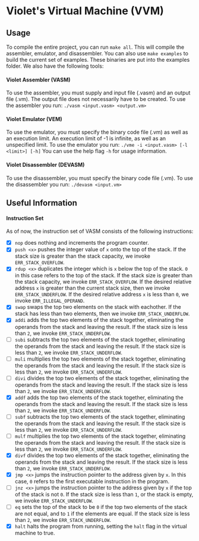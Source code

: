 # Violet's Virtual Machine (VVM)

## Usage

To compile the entire project, you can run ``make all``. This will compile the assembler, emulator, and disassembler. You can also use ``make examples`` to build the current set of examples. These binaries are put into the examples folder. We also have the following tools:

#### Violet Assembler (VASM)

To use the assembler, you must supply and input file (.vasm) and an output file (.vm). The output file does not necessarily have to be created. To use the assembler you run:
``./vasm <input.vasm> <output.vm>``

#### Violet Emulator (VEM)

To use the emulator, you must specify the binary code file (.vm) as well as an execution limit. An execution limit of -1 is infinite, as well as an unspecified limit. To use the emulator you run:
``./vme -i <input.vasm> [-l <limit>] [-h]``
You can use the help flag `-h` for usage information.

#### Violet Disassembler (DEVASM)

To use the disassembler, you must specify the binary code file (.vm). To use the disassembler you run:
``./devasm <input.vm>``

## Useful Information

#### Instruction Set

As of now, the instruction set of VASM consists of the following instructions:
- [x] ``nop`` does nothing and increments the program counter.
- [x] ``push <x>`` pushes the integer value of `x` onto the top of the stack. If the stack size is greater than the stack capacity, we invoke ``ERR_STACK_OVERFLOW``.
- [x] ``rdup <x>`` duplicates the integer which is `x` below the top of the stack. `0` in this case refers to the top of the stack. If the stack size is greater than the stack capacity, we invoke ``ERR_STACK_OVERFLOW``. If the desired relative address `x` is greater than the current stack size, then we invoke ``ERR_STACK_UNDERFLOW``. If the desired relative address `x` is less than `0`, we invoke ``ERR_ILLEGAL_OPERAND``.
- [x] ``swap`` swaps the top two elements on the stack with eachother. If the stack has less than two elements, then we invoke ``ERR_STACK_UNDERFLOW``.
- [x] ``addi`` adds the top two elements of the stack together, eliminating the operands from the stack and leaving the result. If the stack size is less than `2`, we invoke ``ERR_STACK_UNDERFLOW``.
- [ ] ``subi`` subtracts the top two elements of the stack together, eliminating the operands from the stack and leaving the result. If the stack size is less than `2`, we invoke ``ERR_STACK_UNDERFLOW``.
- [ ] ``muli`` multiplies the top two elements of the stack together, eliminating the operands from the stack and leaving the result. If the stack size is less than `2`, we invoke ``ERR_STACK_UNDERFLOW``.
- [ ] ``divi`` divides the top two elements of the stack together, eliminating the operands from the stack and leaving the result. If the stack size is less than `2`, we invoke ``ERR_STACK_UNDERFLOW``.
- [x] ``addf`` adds the top two elements of the stack together, eliminating the operands from the stack and leaving the result. If the stack size is less than `2`, we invoke ``ERR_STACK_UNDERFLOW``.
- [ ] ``subf`` subtracts the top two elements of the stack together, eliminating the operands from the stack and leaving the result. If the stack size is less than `2`, we invoke ``ERR_STACK_UNDERFLOW``.
- [ ] ``mulf`` multiplies the top two elements of the stack together, eliminating the operands from the stack and leaving the result. If the stack size is less than `2`, we invoke ``ERR_STACK_UNDERFLOW``.
- [x] ``divf`` divides the top two elements of the stack together, eliminating the operands from the stack and leaving the result. If the stack size is less than `2`, we invoke ``ERR_STACK_UNDERFLOW``.
- [x] ``jmp <x>`` jumps the instruction pointer to the address given by `x`. In this case, `0` refers to the first executable instruction in the program.
- [ ] ``jnz <x>`` jumps the instruction pointer to the address given by `x` if the top of the stack is not `0`. If the stack size is less than `1`, or the stack is empty, we invoke ``ERR_STACK_UNDERFLOW``.
- [ ] ``eq`` sets the top of the stack to be `0` if the top two elements of the stack are not equal, and to `1` if the elements are equal. If the stack size is less than `2`, we invoke ``ERR_STACK_UNDERFLOW``.
- [x] ``halt`` halts the program from running, setting the `halt` flag in the virtual machine to true.